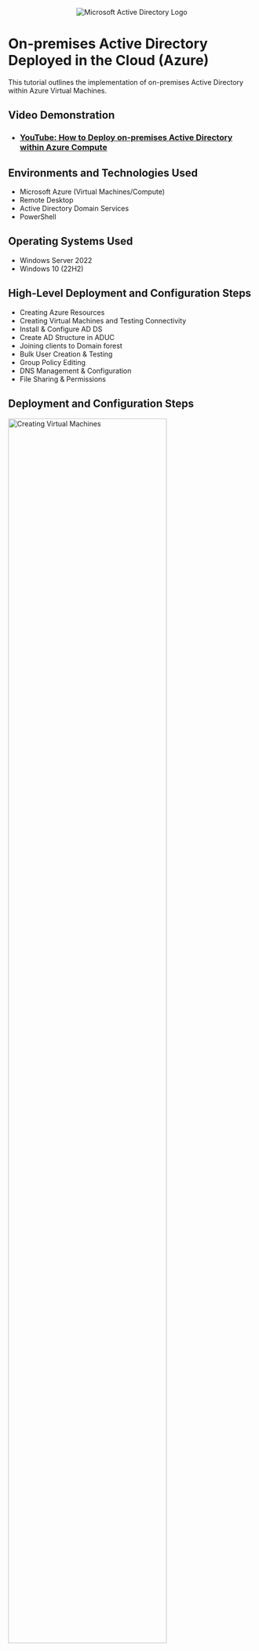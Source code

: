 <p align="center">
<img src="https://i.imgur.com/pU5A58S.png" alt="Microsoft Active Directory Logo"/>
</p>

<h1>On-premises Active Directory Deployed in the Cloud (Azure)</h1>
This tutorial outlines the implementation of on-premises Active Directory within Azure Virtual Machines.<br />


<h2>Video Demonstration</h2>

- ### [YouTube: How to Deploy on-premises Active Directory within Azure Compute](https://youtu.be/8iCBDJq4PYc)

<h2>Environments and Technologies Used</h2>

- Microsoft Azure (Virtual Machines/Compute)
- Remote Desktop
- Active Directory Domain Services
- PowerShell

<h2>Operating Systems Used </h2>

- Windows Server 2022
- Windows 10 (22H2)

<h2>High-Level Deployment and Configuration Steps</h2>

- Creating Azure Resources
- Creating Virtual Machines and Testing Connectivity
- Install & Configure AD DS
- Create AD Structure in ADUC
- Joining clients to Domain forest
- Bulk User Creation & Testing
- Group Policy Editing
- DNS Management & Configuration
- File Sharing & Permissions

<h2>Deployment and Configuration Steps</h2>

<p>
<img src="https://i.imgur.com/9FUR8KV.gif" height="80%" width="80%" alt="Creating Virtual Machines"/>
</p>
<p>
In Azure, create a resource group along with a virtual network and a subnet. Create two virtual machines, one for the domain controller (I'm naming it as dc-1) running Windows Server 2022 and the other as a client virtual machine running Windows 10. 
</p>
<br />

<p>
<img src="https://i.imgur.com/IxWOvS9.gif" height="80%" width="80%" alt="Configuring Network Settings"/>
</p>
<p>
Once the virtual machines are deployed, head over to the domain controller and go to the network settings under Networking. Click the network interface controller, and head over to the IP settings. Change the ipconfig1 to become static. Go back to the domain controller and copy it's private ip address. Go to your client virtual machine and over to DNS settings inside the network interface controller add the ip address of the domain controller. Restart the client vm.
</p>
<br />

<p>
<img src="https://i.imgur.com/vujwbzy.gif" height="80%" width="80%" alt="Setting up AD"/>
</p>
<p>
Log onto the domain controller via it's public ip address with Remote Desktop. On the top right, click Manage and add Roles and Features. Under Server Roles, select Active Directory Domain Services and go next to install. Once, it's done installing promote the server as a domain controller. Click add a new forest and setup a domain name (in this example its mydomain.com). Add a DSRM password and click continue until it installs. The computer should be prompted to restart. 
</p>
<br />

<p>
<img src="https://i.imgur.com/1JoHcoj.png" height="80%" width="80%" alt="Logon"/>
</p>
<p>
Log in back to the domain controller as your username@domain.com. An example is shown above of what it should look like. 
</p>
<br />


<p>
<img src="https://i.imgur.com/q4Vnj9v.gif" height="80%" width="80%" alt="Using AUDC"/>
</p>
<p>
Go to your search bar and look up Active Directory Users and Computers (AUDC). Navigate to your domain, create an Organization Unit (OU) by right-clicking. Create two named _EMPLOYEES and _ADMINS. Under _EMPLOYEES, create a user. Right click on them hit properties, hit the Member of tab and click add. Add them to the Domain Admins. Logout of the current user in the DC and login as that user. 
</p>
<br />


<p>
<img src="https://i.imgur.com/xHdiWAp.gif" height="80%" width="80%" alt="Joining client to domain"/>
</p>
<p>
Log into the client vm. Go to settings -> System -> System Properties -> click Change, toggle Domain and type in your domain. The computer should prompt you to sign in. Sign in using your user's credentials created before. You should get a prompt that you joined the domain and the computer to be asked to restart now. Note: If you don't see this and you get an error, restart the virtual machine as it's likely the DNS settings didn't get applied. 
</p>
<p>
Restart then, go to the domain controller and head over to ADUC, note that in the computers folder that the client computer is there. Log in the client virtual machine as the user you created before. Head back to settings -> System -> Advanced system settings -> Click Remote tab -> Select Users and add Domain Users to the list.
</p>
<br />


Go to the client computer and navigate to the shared folders by typing \\domain controller name\. Try to access all the folders created before and notice the differences. Read-access allows you to view but, can't create files. Write-access allows you to view and create. No-access doesn't allow you view it at all. 
<p>
<img src="https://i.imgur.com/Zd1XnEZ.gif" height="80%" width="80%" alt="PS Script"/>
</p>
<p>
Back to the domain controller, open up Powershell ISE as an admin. Create a new file and paste contents of this Powershell script below. Run the script and observe all the accounts created in the ADUC. Choose a user and log into the client machine as them. Notice that it works.
</p>
<br />

[Script](https://github.com/joshmadakor2/AD_PS/blob/master/Generate-Names-Create-Users.ps1)

<p>
<img src="https://i.imgur.com/DzkskVz.gif" height="80%" width="80%" alt="Group Policy Config"/>
</p>
<p>
Back to the Domain Controller, search up gpmc.msc on the taskbar. Navigate to the domain name by the down arrows and find Group Policy Objects. Right click and create a new GPO name. Right click again and hit edit. Navigate to Computer Configuration -> Policies -> Windows Settings -> Security Settings -> Account Policies -> Account Lockout Policy. 
</p>
<p>
Configure account lockout threshold by giving a number of invalid login attempts and Apply. Link the GPO to the domain by right clicking it or dragging up to the domain name. Right click on the right and select Enforced.
</p>
<br />


<p>
<img src="https://i.imgur.com/xqb48sv.png" height="80%" width="80%" alt="Force GP update"/>
<img src="https://i.imgur.com/WnDzVuI.png" height="80%" width="80%" alt="Error message"/>
<p>
Force an update by going to the client virtual machine and within Command Prompt Admin typing gpupdate /force. Sign out of the account and attempt to login with a account incorrectly. Notice the error. 
</p>
<br />

<p>
<img src="https://i.imgur.com/D4XCkAS.gif" height="80%" width="80%" alt="Unlock user"/>
</p>
<p>
Unlock it by going to the domain controller, navigating to ADUC, finding the locked user, clicking the Account tab and checking the Unlock account option. Now log in back correctly and notice it works. This is an illustration of a user locked out of their account. 
</p>
<br />


<p>
<img src="https://i.imgur.com/9M7cFRW.gif" height="80%" width="80%" alt="Configure DNS"/>
</p>
<p>
On the client machine, open up Command Prompt and attempt to ping mainhost. Notice that it fails. Go to the domain controller, and open up DNS Manager. Navigate to the Forward Lockup Zones and create a A-record for mainhost. In the line of IP address, point to the domain controller private IP address. Now go back and ping mainhost in the client machine and observe it works. You can see it works and is stored in the DNS cache by typing ipconfig /displaydns.
</p>
<p>
Note: DNS works by checking its dns cache first, then the host file and then the internet. You can test this by changing the A-record to a different IP address and then pinging mainhost again. It pings the old address as it's still in the cache and you would need to do ipconfig /flushdns with permissions to clear it. Then, it should update and use the right address.
</p>
<br />


<p>
<img src="https://i.imgur.com/ATWCgPW.gif" height="80%" width="80%" alt="Adding a CNAME record"/>
</p>
<p>
In the domain controller and in DNS, create a CNAME record, name it search and point it to google.com. Then, in the client machine ping search. Note it works. You can do nslookup search and observe it shows google as well as their ip addresses.
</p>
<br />


<p>
<img src="https://i.imgur.com/Ihy165F.gif" height="80%" width="80%" alt="Network File Shares"/>
</p>
<p>
In the domain controller, go to the file explorer and create 4 folders in the C drive: read-access, write-access, no-access and accounting. Right click read-access, click properties, navigate to Sharing, click share and add domain users with permissions of only read. Do the same with the others folders except accounting: write-access with domain users -> read/write and no-access domain admins -> read/write. 
</p>
<p>
Go to the client computer and navigate to the shared folders by typing \\domain controller name\. Try to access all the folders created before and notice the differences. Read-access allows you to view but, can't create files. Write-access allows you to view and create. No-access doesn't allow you view it at all. 
</p>
<br />


<p>
<img src="https://i.imgur.com/wvBAWmE.gif" height="80%" width="80%" alt="Disk Sanitization Steps"/>
</p>
<p>
Go back to the domain controller and open up ADUC and create another Organization unit named _GROUPS. Create a security group named ACCOUNTANTS and apply it to one of the users before by right clicking, click Member of and adding accountants in the list. Back to the file explorer, share the folder to the accountants group with read/write permissions. Log in to that user or sign out and log back in, navigate back to network directory and notice the accountants folder is there. You can then access it. 
</p>
<br />



